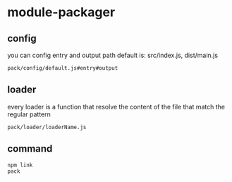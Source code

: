 # module-packager

## config
you can config entry and output path
default is: src/index.js, dist/main.js
```
pack/config/default.js#entry#output
```

## loader
every loader is a function that resolve the content of the file that match the regular pattern
```
pack/loader/loaderName.js
```

## command
```
npm link
pack
```
